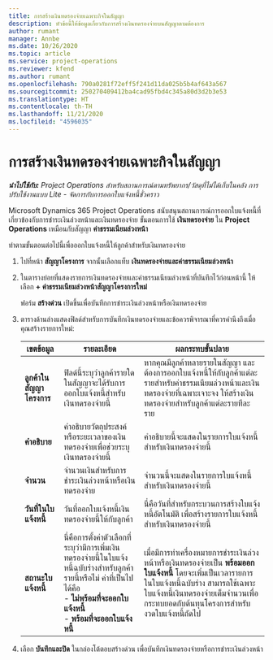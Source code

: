 ```yaml
---
title: การสร้างเงินทดรองจ่ายเฉพาะกิจในสัญญา
description: หัวข้อนี้ให้ข้อมูลเกี่ยวกับการสร้างเงินทดรองจ่ายบนสัญญาตามต้องการ
author: rumant
manager: Annbe
ms.date: 10/26/2020
ms.topic: article
ms.service: project-operations
ms.reviewer: kfend
ms.author: rumant
ms.openlocfilehash: 790a0281f72eff5f241d11da025b5b4af643a567
ms.sourcegitcommit: 250270409412ba4cad95fbd4c345a80d3d2b3e53
ms.translationtype: HT
ms.contentlocale: th-TH
ms.lasthandoff: 11/21/2020
ms.locfileid: "4596035"
---
```

# <a name="creating-an-ad-hoc-advance-on-a-contract"></a>การสร้างเงินทดรองจ่ายเฉพาะกิจในสัญญา

_**นำไปใช้กับ:** Project Operations สำหรับสถานการณ์ตามทรัพยากร/วัสดุที่ไม่ได้เก็บในคลัง การปรับใช้งานแบบ Lite - จัดการกับการออกใบแจ้งหนี้ชั่วคราว_

Microsoft Dynamics 365 Project Operations สนับสนุนสถานการณ์การออกใบแจ้งหนี้ที่เกี่ยวข้องกับการชำระเงินล่วงหน้าและเงินทดรองจ่าย ขั้นตอนการใช้ **เงินทดรองจ่าย** ใน **Project Operations** เหมือนกับสัญญา **ค่าธรรมเนียมล่วงหน้า** 

ทำตามขั้นตอนต่อไปนี้เพื่อออกใบแจ้งหนี้ให้ลูกค้าสำหรับเงินทดรองจ่าย

1. ไปที่หน้า **สัญญาโครงการ** จากนั้นเลือกแท็บ **เงินทดรองจ่ายและค่าธรรมเนียมล่วงหน้า**
2. ในตารางย่อยที่แสดงรายการเงินทดรองจ่ายและค่าธรรมเนียมล่วงหน้าที่บันทึกไว้ก่อนหน้านี้ ให้เลือก **+ ค่าธรรมเนียมล่วงหน้าสัญญาโครงการใหม่** 

    ฟอร์ม **สร้างด่วน** เปิดขึ้นเพื่อบันทึกการชำระเงินล่วงหน้าหรือเงินทดรองจ่าย
    
3. ตารางด้านล่างแสดงฟิลด์สำหรับการบันทึกเงินทดรองจ่ายและข้อควรพิจารณาที่ควรคำนึงถึงเมื่อคุณสร้างรายการใหม่:

    | เขตข้อมูล | รายละเอียด | ผลกระทบขั้นปลาย |
    | --- | --- | --- |
    | **ลูกค้าในสัญญาโครงการ** | ฟิลด์นี้ระบุว่าลูกค้ารายใดในสัญญาจะได้รับการออกใบแจ้งหนี้สำหรับเงินทดรองจ่ายนี้ | หากคุณมีลูกค้าหลายรายในสัญญา และต้องการออกใบแจ้งหนี้ให้กับลูกค้าแต่ละรายสำหรับค่าธรรมเนียมล่วงหน้าและเงินทดรองจ่ายที่เฉพาะเจาะจง ให้สร้างเงินทดรองจ่ายสำหรับลูกค้าแต่ละรายทีละราย |
    | **คำอธิบาย** | คำอธิบายวัตถุประสงค์หรือระยะเวลาของเงินทดรองจ่ายเพื่อช่วยระบุเงินทดรองจ่ายนี้ | คำอธิบายนี้จะแสดงในรายการใบแจ้งหนี้สำหรับเงินทดรองจ่ายนี้ |
    | **จำนวน** | จำนวนเงินสำหรับการชำระเงินล่วงหน้าหรือเงินทดรองจ่าย | จำนวนนี้จะแสดงในรายการใบแจ้งหนี้สำหรับเงินทดรองจ่ายนี้ |
    | **วันที่ในใบแจ้งหนี้** | วันที่ออกใบแจ้งหนี้เงินทดรองจ่ายนี้ให้กับลูกค้า | นี่คือวันที่สำหรับกระบวนการสร้างใบแจ้งหนี้อัตโนมัติ เพื่อสร้างรายการใบแจ้งหนี้สำหรับเงินทดรองจ่ายนี้ |
    | **สถานะใบแจ้งหนี้** | นี่คือการตั้งค่าตัวเลือกที่ระบุว่ามีการเพิ่มเงินทดรองจ่ายนี้ในใบแจ้งหนี้ฉบับร่างสำหรับลูกค้ารายนี้หรือไม่ ค่าที่เป็นไปได้คือ</br>- **ไม่พร้อมที่จะออกใบแจ้งหนี้**</br>- **พร้อมที่จะออกใบแจ้งหนี้** | เมื่อมีการทำเครื่องหมายการชำระเงินล่วงหน้าหรือเงินทดรองจ่ายเป็น **พร้อมออกใบแจ้งหนี้** โดยจะเพิ่มเป็นเวลารายการในใบแจ้งหนี้ฉบับร่าง สามารถใช้เฉพาะใบแจ้งหนี้เงินทดรองจ่ายเต็มจำนวนเพื่อกระทบยอดกับต้นทุนโครงการสำหรับงวดใบแจ้งหนี้ถัดไป |

4. เลือก **บันทึกและปิด** ในกล่องโต้ตอบสร้างด่วน เพื่อบันทึกเงินทดรองจ่ายหรือการชำระเงินล่วงหน้า

